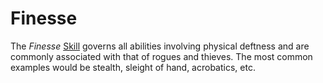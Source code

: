 # Finesse

The *Finesse* [Skill](../Skills.md) governs all abilities involving physical deftness and are commonly associated with that of rogues and thieves. The most common examples would be stealth, sleight of hand, acrobatics, etc.

